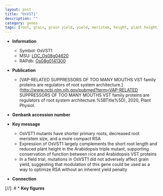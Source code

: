 ```yaml
---
layout: post
title: "OsVST1"
description: ""
category: genes
tags: [root, grain, grain yield, yield, meristem, height, plant height, primary root, root length, root meristem, root meristem size]
---
```


* **Information**  
    + Symbol: OsVST1  
    + MSU: [LOC_Os08g04620](http://rice.uga.edu/cgi-bin/ORF_infopage.cgi?orf=LOC_Os08g04620)  
    + RAPdb: [Os08g0141300](https://rapdb.dna.affrc.go.jp/locus/?name=Os08g0141300)  

* **Publication**  
    + [VAP-RELATED SUPPRESSORS OF TOO MANY MOUTHS VST family proteins are regulators of root system architecture.](http://www.ncbi.nlm.nih.gov/pubmed?term=VAP-RELATED SUPPRESSORS OF TOO MANY MOUTHS VST family proteins are regulators of root system architecture.%5BTitle%5D), 2020, Plant Physiol.

* **Genbank accession number**  

* **Key message**  
    + OsVST1 mutants have shorter primary roots, decreased root meristem size, and a more compact RSA
    + Expression of OsVST1 largely complements the short root length and reduced plant height in the Arabidopsis triple mutant, supporting conservation of function between rice and Arabidopsis VST proteins
    + In a field trial, mutations in OsVST1 did not adversely affect grain yield, suggesting that modulation of this gene could be used as a way to optimize RSA without an inherent yield penalty

* **Connection**  

[//]: # * **Key figures**  


